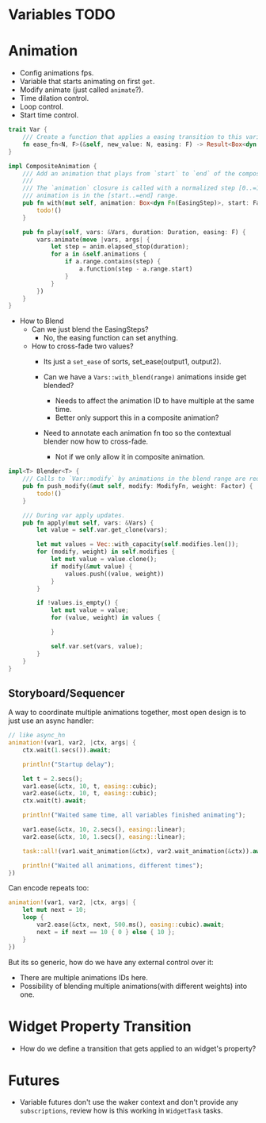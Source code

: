 # Variables TODO

# Animation

* Config animations fps.
* Variable that starts animating on first `get`.
* Modify animate (just called `animate`?).
* Time dilation control.
* Loop control.
* Start time control.

```rust
trait Var {
    /// Create a function that applies a easing transition to this variable.
    fn ease_fn<N, F>(&self, new_value: N, easing: F) -> Result<Box<dyn Fn(EasingStep)>, VarIsReadOnly>;
}

impl CompositeAnimation {
    /// Add an animation that plays from `start` to `end` of the composite animation.
    /// 
    /// The `animation` closure is called with a normalized step [0..=1] when the composite
    /// animation is in the [start..=end] range.
    pub fn with(mut self, animation: Box<dyn Fn(EasingStep)>, start: Factor, end: Factor) -> Self {
        todo!()
    }

    pub fn play(self, vars: &Vars, duration: Duration, easing: F) {
        vars.animate(move |vars, args| {
            let step = anim.elapsed_stop(duration);
            for a in &self.animations {
                if a.range.contains(step) {
                    a.function(step - a.range.start)
                }
            }
        })
    }
}
```

* How to Blend
    - Can we just blend the EasingSteps?
        - No, the easing function can set anything.
    - How to cross-fade two values?
        - Its just a `set_ease` of sorts, set_ease(output1, output2).
        - Can we have a `Vars::with_blend(range)` animations inside get blended?
            - Needs to affect the animation ID to have multiple at the same time.
            - Better only support this in a composite animation?

        - Need to annotate each animation fn too so the contextual blender now how to cross-fade.
            - Not if we only allow it in composite animation.

```rust
impl<T> Blender<T> {
    /// Calls to `Var::modify` by animations in the blend range are redirect here.
    pub fn push_modify(&mut self, modify: ModifyFn, weight: Factor) {
        todo!()
    }

    /// During var apply updates.
    pub fn apply(mut self, vars: &Vars) {
        let value = self.var.get_clone(vars);

        let mut values = Vec::with_capacity(self.modifies.len());
        for (modify, weight) in self.modifies {
            let mut value = value.clone();
            if modify(&mut value) {
                values.push((value, weight))
            }
        }

        if !values.is_empty() {
            let mut value = value;
            for (value, weight) in values {

            }

            self.var.set(vars, value);
        }
    }
}
```

## Storyboard/Sequencer

A way to coordinate multiple animations together, most open design is to just use an async handler:

```rust
// like async_hn
animation!(var1, var2, |ctx, args| {
    ctx.wait(1.secs()).await;

    println!("Startup delay");

    let t = 2.secs();
    var1.ease(&ctx, 10, t, easing::cubic);
    var2.ease(&ctx, 10, t, easing::cubic);
    ctx.wait(t).await;

    println!("Waited same time, all variables finished animating");

    var1.ease(&ctx, 10, 2.secs(), easing::linear);
    var2.ease(&ctx, 10, 1.secs(), easing::linear);

    task::all!(var1.wait_animation(&ctx), var2.wait_animation(&ctx)).await;

    println!("Waited all animations, different times");
})
```

Can encode repeats too:

```rust
animation!(var1, var2, |ctx, args| {
    let mut next = 10;
    loop {
        var2.ease(&ctx, next, 500.ms(), easing::cubic).await;
        next = if next == 10 { 0 } else { 10 };
    }
})
```

But its so generic, how do we have any external control over it:

* There are multiple animations IDs here.
* Possibility of blending multiple animations(with different weights) into one.

# Widget Property Transition

* How do we define a transition that gets applied to an widget's property?

# Futures

* Variable futures don't use the waker context and don't provide any `subscriptions`, review how is this working in `WidgetTask` tasks.